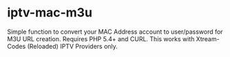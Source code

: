 # iptv-mac-m3u
Simple function to convert your MAC Address account to user/password for M3U URL creation. Requires PHP 5.4+ and CURL. This works with Xtream-Codes (Reloaded) IPTV Providers only.
